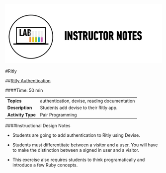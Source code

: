 ![Exercise - Instructor](../assets/ICL_icons/instr_lab.png)

#Ritly

##[Ritly Authentication](starter_code/)

####Time: 50 min

| | |
|------------- |:-------------|
| __Topics__ | authentication, devise, reading documentation| 
| __Description__|Students add devise to their Ritly app.|
| __Activity Type__|Pair Programming|


####Instructional Design Notes

*	Students are going to add authentication to Ritly using Devise. 
 
*	Students must differentitate between a visitor and a user. You will have to make the distinction between a signed in user and a visitor. 

*	This exercise also requires students to think programatically and introduce a few Ruby concepts.








